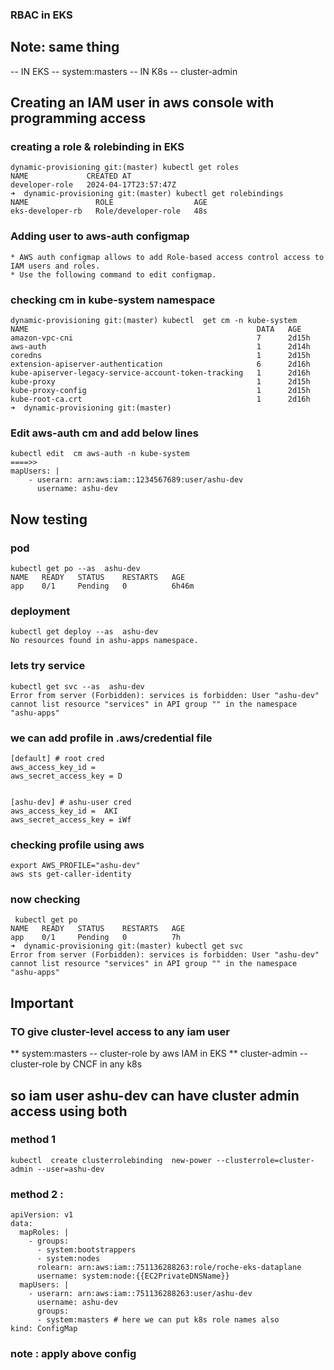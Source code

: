 ### RBAC in EKS 

## Note: same thing 
-- IN EKS -- system:masters 
-- IN K8s -- cluster-admin 

## Creating an IAM user in aws console with programming access 

### creating a role & rolebinding in EKS 

```
dynamic-provisioning git:(master) kubectl get roles                  
NAME             CREATED AT
developer-role   2024-04-17T23:57:47Z
➜  dynamic-provisioning git:(master) kubectl get rolebindings
NAME               ROLE                  AGE
eks-developer-rb   Role/developer-role   48s
```

### Adding user to aws-auth configmap 

```
* AWS auth configmap allows to add Role-based access control access to IAM users and roles.
* Use the following command to edit configmap.
```

### checking cm in kube-system namespace 

```
dynamic-provisioning git:(master) kubectl  get cm -n kube-system 
NAME                                                   DATA   AGE
amazon-vpc-cni                                         7      2d15h
aws-auth                                               1      2d14h
coredns                                                1      2d15h
extension-apiserver-authentication                     6      2d16h
kube-apiserver-legacy-service-account-token-tracking   1      2d16h
kube-proxy                                             1      2d15h
kube-proxy-config                                      1      2d15h
kube-root-ca.crt                                       1      2d16h
➜  dynamic-provisioning git:(master) 

```

### Edit aws-auth cm and add below lines 

```
kubectl edit  cm aws-auth -n kube-system 
====>>
mapUsers: |
    - userarn: arn:aws:iam::1234567689:user/ashu-dev
      username: ashu-dev
```

## Now testing

### pod 
```
kubectl get po --as  ashu-dev
NAME   READY   STATUS    RESTARTS   AGE
app    0/1     Pending   0          6h46m
```

### deployment 

```
kubectl get deploy --as  ashu-dev
No resources found in ashu-apps namespace.

```

### lets try service 

```
kubectl get svc --as  ashu-dev
Error from server (Forbidden): services is forbidden: User "ashu-dev" cannot list resource "services" in API group "" in the namespace "ashu-apps"

```

### we can add profile in .aws/credential file


```
[default] # root cred
aws_access_key_id =  
aws_secret_access_key = D


[ashu-dev] # ashu-user cred
aws_access_key_id =  AKI
aws_secret_access_key = iWf
```

### checking profile using aws 

```
export AWS_PROFILE="ashu-dev"
aws sts get-caller-identity
```

### now checking 

```
 kubectl get po
NAME   READY   STATUS    RESTARTS   AGE
app    0/1     Pending   0          7h
➜  dynamic-provisioning git:(master) kubectl get svc
Error from server (Forbidden): services is forbidden: User "ashu-dev" cannot list resource "services" in API group "" in the namespace "ashu-apps"

```

## Important 

### TO give cluster-level access to any iam user 

** system:masters -- cluster-role by aws IAM in EKS 
** cluster-admin --  cluster-role by CNCF in any k8s 

## so iam user ashu-dev can have cluster admin access using both 
### method 1 

```
kubectl  create clusterrolebinding  new-power --clusterrole=cluster-admin --user=ashu-dev 
```

### method 2 : 

```
apiVersion: v1
data:
  mapRoles: |
    - groups:
      - system:bootstrappers
      - system:nodes
      rolearn: arn:aws:iam::751136288263:role/roche-eks-dataplane
      username: system:node:{{EC2PrivateDNSName}}
  mapUsers: |
    - userarn: arn:aws:iam::751136288263:user/ashu-dev
      username: ashu-dev
      groups:
      - system:masters # here we can put k8s role names also
kind: ConfigMap

```

### note : apply above config 
